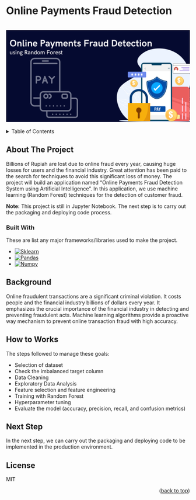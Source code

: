# Online Payments Fraud Detection

<br />
<div align="center">
  <a href="">
    <img src="static/Online Payments Fraud Detection.png">
  </a>
</div>

<p></p>

<!-- TABLE OF CONTENTS -->
<details>
  <p>
  <summary>Table of Contents</summary>
  <ol>
    <li>
      <a href="#about-the-project">About The Project</a>
      <ul>
        <li><a href="#built-with">Built With</a></li>
      </ul>
    </li>
    <li><a href="#background">Background</a></li>
    <li><a href="#how-to-works">How to Works</a></li>
    <li><a href="#next-step">Next Step</a></li>
    <li><a href="#license">License</a></li>
  </ol>
  </p>
</details>


<p></p>

<!-- ABOUT THE PROJECT -->
## About The Project

Billions of Rupiah are lost due to online fraud every year, causing huge losses for users and the financial industry. Great attention has been paid to the search for techniques to avoid this significant loss of money. The project will build an application named “Online Payments Fraud Detection System using Artificial Intelligence”. In this application, we use machine learning (Random Forest) techniques for the detection of customer fraud.


**Note:** This project is still in Jupyter Notebook. The next step is to carry out the packaging and deploying code process.

### Built With

These are list any major frameworks/libraries used to make the project.

* [![Sklearn][Sklearn]][Sklearn-url]
* [![Pandas][Pandas]][Pandas-url]
* [![Numpy][Numpy]][Numpy-url]


## Background

Online fraudulent transactions are a significant criminal violation. It costs people and the financial industry billions of dollars every year. It emphasizes the crucial importance of the financial industry in detecting and preventing fraudulent acts. Machine learning algorithms provide a proactive way mechanism to prevent online transaction fraud with high accuracy.

## How to Works
The steps followed to manage these goals:
- Selection of dataset
- Check the imbalanced target column
- Data Cleaning
- Exploratory Data Analysis
- Feature selection and feature engineering
- Training with Random Forest
- Hyperparameter tuning
- Evaluate the model (accuracy, precision, recall, and confusion metrics)

## Next Step 
In the next step, we can carry out the packaging and deploying code to be implemented in the production environment.

## License
MIT

<p align="right">(<a href="#automed-forecasting">back to top</a>)</p>


<!-- MARKDOWN LINKS & IMAGES -->
<!-- https://www.markdownguide.org/basic-syntax/#reference-style-links -->
[Sklearn]: https://img.shields.io/badge/scikit_learn-F7931E?style=for-the-badge&logo=scikit-learn&logoColor=white
[Sklearn-url]: https://scikit-learn.org/stable/
[Numpy]: https://img.shields.io/badge/Numpy-777BB4?style=for-the-badge&logo=numpy&logoColor=white
[Numpy-url]: https://numpy.org/
[Pandas]: https://img.shields.io/badge/Pandas-2C2D72?style=for-the-badge&logo=pandas&logoColor=white
[Pandas-url]: https://pandas.pydata.org/